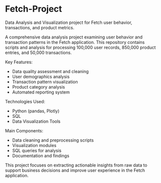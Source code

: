 # Fetch-Project
Data Analysis and Visualization project for Fetch user behavior, transactions, and product metrics.

A comprehensive data analysis project examining user behavior and transaction patterns in the Fetch application. This repository contains scripts and analysis for processing 100,000 user records, 850,000 product entries, and 50,000 transactions.

Key Features:
* Data quality assessment and cleaning
* User demographics analysis
* Transaction pattern visualization
* Product category analysis
* Automated reporting system
  
Technologies Used:
* Python (pandas, Plotly)
* SQL
* Data Visualization Tools
  
Main Components:
* Data cleaning and preprocessing scripts
* Visualization modules
* SQL queries for analysis
* Documentation and findings
  
This project focuses on extracting actionable insights from raw data to support business decisions and improve user experience in the Fetch application.

